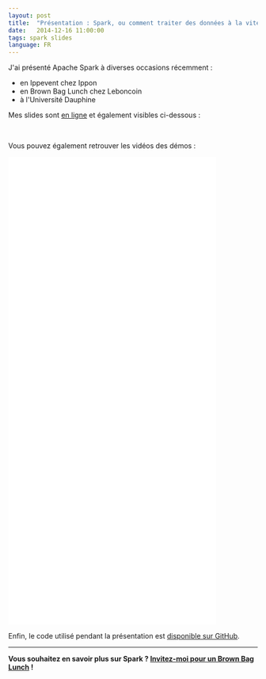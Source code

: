 ```yaml
---
layout: post
title:  "Présentation : Spark, ou comment traiter des données à la vitesse de l'éclair"
date:   2014-12-16 11:00:00
tags: spark slides
language: FR
---
```

J'ai présenté Apache Spark à diverses occasions récemment :

- en Ippevent chez Ippon
- en Brown Bag Lunch chez Leboncoin
- à l'Université Dauphine

Mes slides sont [en ligne](/downloads/pres-spark/index.html) et également visibles ci-dessous :

<script async class="speakerdeck-embed" data-id="6f3f34a067580132a4d846de54028c29" data-ratio="1.33159947984395" src="//speakerdeck.com/assets/embed.js"></script>

<br>

Vous pouvez également retrouver les vidéos des démos :

<iframe width="420" height="315" src="//www.youtube.com/embed/gBeeJNO_VMk" frameborder="0" allowfullscreen></iframe>

<iframe width="420" height="315" src="//www.youtube.com/embed/ml46B3_c6t8" frameborder="0" allowfullscreen></iframe>

<iframe width="420" height="315" src="//www.youtube.com/embed/5IiAZJSsz7I" frameborder="0" allowfullscreen></iframe>

Enfin, le code utilisé pendant la présentation est [disponible sur GitHub](https://github.com/aseigneurin/pres-spark-demo).

---

**Vous souhaitez en savoir plus sur Spark ? [Invitez-moi pour un Brown Bag Lunch](http://www.brownbaglunch.fr/baggers.html#Alexis_Seigneurin_Paris) !**